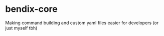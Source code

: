 # bendix-core
Making command building and custom yaml files easier for developers (or just myself tbh)
